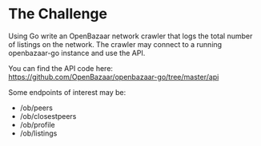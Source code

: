 The Challenge
===

Using Go write an OpenBazaar network crawler that logs the total number of listings on the network. The crawler may connect to a running openbazaar-go instance and use the API.

You can find the API code here: https://github.com/OpenBazaar/openbazaar-go/tree/master/api

Some endpoints of interest may be:
- /ob/peers
- /ob/closestpeers
- /ob/profile
- /ob/listings

